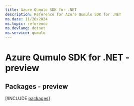 ```yaml
---
title: Azure Qumulo SDK for .NET
description: Reference for Azure Qumulo SDK for .NET
ms.date: 11/20/2024
ms.topic: reference
ms.devlang: dotnet
ms.service: qumulo
---
```

# Azure Qumulo SDK for .NET - preview
## Packages - preview
[!INCLUDE [packages](qumulo-index.md)]